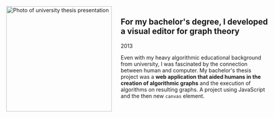 <img src="{{ '/assets/uni-presentation-photo-cropped.jpg' | url }}" width="280" alt="Photo of university thesis presentation" style="float: left; margin: 0 1.5rem 0 -12rem">

## For my bachelor's degree, I developed a visual editor for graph theory

<p class="meta">2013</p>

Even with my heavy algorithmic educational background from university, I was fascinated by the connection between human and computer. My bachelor's thesis project was a **web application that aided humans in the creation of algorithmic graphs** and the execution of algorithms on resulting graphs. A project using JavaScript and the then new <code>canvas</code> element.

<!-- MOVE THIS ONE UP -->
